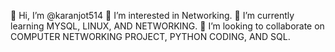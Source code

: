 👋 Hi, I’m @karanjot514
👀 I’m interested in Networking.
🌱 I’m currently learning MYSQL, LINUX, AND NETWORKING.
💞️ I’m looking to collaborate on COMPUTER NETWORKING PROJECT, PYTHON CODING, AND SQL.

<!---
karanjot514/karanjot514 is a ✨ special ✨ repository because its `README.md` (this file) appears on your GitHub profile.
You can click the Preview link to take a look at your changes.
--->
